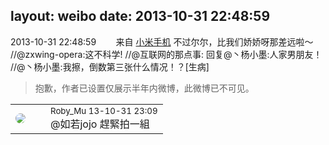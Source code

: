layout: weibo
date: 2013-10-31 22:48:59
---
<meta name="referrer" content="no-referrer" />

2013-10-31 22:48:59  &nbsp;&nbsp;&nbsp;&nbsp;&nbsp;&nbsp; 来自 <a href="http://app.weibo.com/t/feed/22zMnn" rel="nofollow">小米手机</a>
不过尔尔，比我们娇娇呀那差远啦～ //@zxwing-opera:这不科学! //@互联网的那点事: 回复@丶杨小墨:人家男朋友！ //@丶杨小墨:我擦，倒数第三张什么情况！？[生病]
>  抱歉，作者已设置仅展示半年内微博，此微博已不可见。 ​​​

<table style="width: 100%;">
  <tr>
    <td style="width: 40px;"><img style="border-radius:50%" src="https://tva2.sinaimg.cn/crop.0.0.180.180.50/81fd9f09jw1e8qgp5bmzyj2050050aa8.jpg?KID=imgbed,tva&Expires=1624465787&ssig=57gWEKCT33"></td>
    <td colspan="2"><small>Roby_Mu 13-10-31 23:09</small><br/> @如若jojo 趕緊拍一組</td>
  </tr>
</table>
